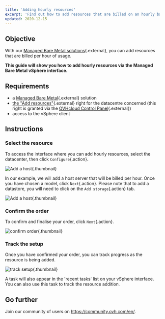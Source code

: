 ```yaml
---
title: 'Adding hourly resources'
excerpt: 'Find out how to add resources that are billed on an hourly basis'
updated: 2020-12-15
---
```


## Objective

With our [Managed Bare Metal solutions](https://www.ovhcloud.com/en-ca/managed-bare-metal/){.external}, you can add resources that are billed per hour of usage.

**This guide will show you how to add hourly resources via the Managed Bare Metal vSphere interface.**

## Requirements

- a [Managed Bare Metal](https://www.ovhcloud.com/en-ca/managed-bare-metal/){.external} solution
- [the "Add resources"](change-user-rights1.){.external} right for the datacentre concerned (this right is granted via the [OVHcloud Control Panel](https://ca.ovh.com/auth/?action=gotomanager&from=https://www.ovh.com/ca/en/&ovhSubsidiary=ca){.external})
- access to the vSphere client

## Instructions

### Select the resource

To access the interface where you can add hourly resources, select the datacenter, then click `Configure`{.action}.

![Add a host](addhost_ess_01.png){.thumbnail}

In our example, we will add a host server that will be billed per hour. Once you have chosen a model, click `Next`{.action}. Please note that to add a datastore, you will need to click on the `Add storage`{.action} tab.

![Add a host](addhost_ess_02.png){.thumbnail}

### Confirm the order

To confirm and finalise your order, click `Next`{.action}.

![confirm order](addhost_ess_03.png){.thumbnail}

### Track the setup

Once you have confirmed your order, you can track progress as the resource is being added.

![track setup](addhost_ess_04.png){.thumbnail}

A task will also appear in the 'recent tasks' list on your vSphere interface. You can also use this task to track the resource addition.

## Go further

Join our community of users on <https://community.ovh.com/en/>.